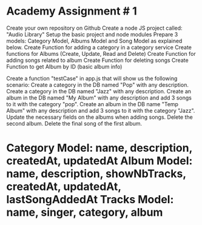 Academy Assignment # 1
=================================================================================================================
Create your own repository on Github
Create a node JS project called: "Audio Library"
Setup the basic project and node modules
Prepare 3 models: Category Model, Albums Model and Song Model as explained below.
Create Function for adding a category in a category service
Create functions for Albums (Create, Update, Read and Delete)
Create Function for adding songs related to album
Create Function for deleting songs
Create Function to get Album by ID (basic album info)

Create a function "testCase" in app.js that will show us the following scenario:
Create a category in the DB named "Pop" with any description.
Create a category in the DB named "Jazz" with any description.
Create an album in the DB named "My Album" with any description and add 3 songs to it with the category "pop".
Create an album in the DB name "Temp Album"  with any description and add 3 songs to it with the category "Jazz".
Update the necessary fields on the albums when adding songs.
Delete the second album.
Delete the final song of the first album.

Category Model: name, description, createdAt, updatedAt
Album Model: name, description, showNbTracks, createdAt, updatedAt, lastSongAddedAt
Tracks Model: name, singer, category, album
=================================================================================================================